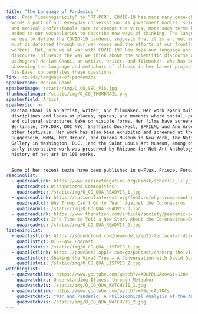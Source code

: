 ```yaml
---
title: "The Language of Pandemics "
desc: From “immunogenicity” to “RT-PCR”, COVID-19 has made many once-obscure
  words a part of our everyday conversation. As government bodies, scientists,
  and medical professionals race to combat the virus, more such terms have been
  added to our vocabularies to describe new ways of thinking. The language that
  we use to define the COVID-19 pandemic suggests that it is a cruel enemy that
  must be defeated through our war rooms and the efforts of our frontline
  workers. But, are we at war with COVID-19? How does our language and cultural
  discourse influence the way we think about the scientific discourse around
  pathogens? Mariam Ghani, an artist, writer, and filmmaker, who has been
  observing the language and metaphors of illness in her latest project,
  Dis-Ease, contemplates these questions.
link: covids/language-of-pandemics
speakername: Mariam Ghani
speakerimage: /static/img/O_CO_SEC_VIS.jpg
thumbnailimage: /static/img/O_CO_THUMBNAIL.png
speakerfield: Artist
speakerbio: >-
  Mariam Ghani is an artist, writer, and filmmaker. Her work spans multiple
  disciplines and looks at places, spaces, and moments where social, political,
  and cultural structures take on visible forms. Her films have screened at the
  Berlinale, CPH:DOX, DOC NYC, Sheffield Doc/Fest, SFFILM, and Ann Arbor, among
  other festivals. Her work has also been exhibited and screened at the
  Guggenheim, MoMA, Met Breuer, and Queens Museum in New York, the National
  Gallery in Washington, D.C., and the Saint Louis Art Museum, among others. Her
  early interactive work was preserved by Rhizome for Net Art Anthology, their
  history of net art in 100 works. 


  Some of her recent texts have been published in e-Flux, Frieze, Foreign Policy, Triple Canopy, and the readers Assuming Boycott: Resistance, Agency and Cultural Production, and Critical Writing Ensembles, among others. Ms Ghani has received a number of fellowships, awards, grants, and residencies, most recently from Creative Capital, the New York State Council on the Arts, the New York Public Library, and the 18th Street Arts Center in Los Angeles, among others.
readinglist:
  - quadreadlink: https://www.cabinetmagazine.org/kiosk/scherlis_lily_30_april_2020.php
    quadreadtxt: Distanciated Communities
    quadreadvis: /static/img/O_CO_QUA_READVIS_1.jpg
  - quadreadlink: https://nationalinterest.org/feature/why-trump-cant-go-war-against-coronavirus-140777
    quadreadtxt: Why Trump Can’t Go to ‘War’ Against the Coronavirus
    quadreadvis: /static/img/O_CO_QUA_READVIS_3.jpg
  - quadreadlink: https://www.thenation.com/article/society/pandemic-definition-covid/
    quadreadtxt: It’s Time to Tell a New Story About the Coronavirus—Our Lives Depend on It
    quadreadvis: /static/img/O_CO_QUA_READVIS_2.jpg
listeninglist:
  - quadlistlink: https://soundcloud.com/newmodels/ep23-tentacular-disease
    quadlisttxt: DIS-EASE Podcast
    quadlistvis: /static/img/O_CO_QUA_LISTVIS_1.jpg
  - quadlistlink: https://podcasts.apple.com/gb/podcast/shaking-the-viral-tree-a-conversation-with-david-quammen/id1368790239?i=1000469512251
    quadlisttxt: Shaking the Viral Tree – A Conversation with David Quammen
    quadlistvis: /static/img/O_CO_QUA_LISTVIS_2.jpg
watchinglist:
  - quadwatchlink: https://www.youtube.com/watch?v=A9UPPLUAeo4&t=120s
    quadwatchtxt: Understanding Illness through Metaphor
    quadwatchvis: /static/img/O_CO_QUA_WATCHVIS_1.jpg
  - quadwatchlink: https://www.youtube.com/watch?v=M5cjcAL7KCs
    quadwatchtxt: "War and Pandemic: A Philosophical Analysis of the Analogy"
    quadwatchvis: /static/img/O_CO_QUA_WATCHVIS_2.jpg
---
```

